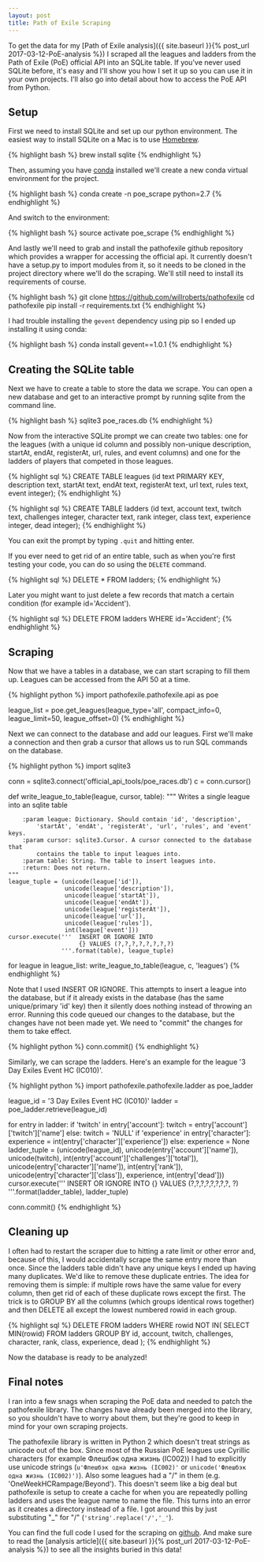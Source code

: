 ```yaml
---
layout: post
title: Path of Exile Scraping
---
```


To get the data for
my
[Path of Exile analysis]({{ site.baseurl }}{% post_url 2017-03-12-PoE-analysis %}) I
scraped all the leagues and ladders from the Path of Exile (PoE) official API
into an SQLite table. If you've never used SQLite before, it's easy and I'll
show you how I set it up so you can use it in your own projects. I'll also go
into detail about how to access the PoE API from Python.

## Setup

First we need to install SQLite and set up our python environment. The easiest
way to install SQLite on a Mac is to use [Homebrew](https://brew.sh/).

{% highlight bash %}
brew install sqlite
{% endhighlight %}

Then, assuming you have [conda](https://conda.io/docs/intro.html) installed
we'll create a new conda virtual environment for the project.

{% highlight bash %}
conda create -n poe_scrape python=2.7
{% endhighlight %}

And switch to the environment:

{% highlight bash %}
source activate poe_scrape
{% endhighlight %}

And lastly we'll need to grab and install the pathofexile github repository
which provides a wrapper for accessing the official api. It currently doesn't
have a setup.py to import modules from it, so it needs to be cloned in the
project directory where we'll do the scraping. We'll still need to install its
requirements of course.

{% highlight bash %}
git clone https://github.com/willroberts/pathofexile
cd pathofexile
pip install -r requirements.txt
{% endhighlight %}

I had trouble installing the `gevent` dependency using pip so I ended up
installing it using conda:

{% highlight bash %}
conda install gevent==1.0.1
{% endhighlight %}

## Creating the SQLite table

Next we have to create a table to store the data we scrape. You can open a new
database and get to an interactive prompt by running sqlite from the command line.

{% highlight bash %}
sqlite3 poe_races.db
{% endhighlight %}

Now from the interactive SQLite prompt we can create two tables: one for the
leagues (with a unique id column and possibly non-unique description, startAt,
endAt, registerAt, url, rules, and event columns) and one for the ladders of
players that competed in those leagues.

{% highlight sql %}
CREATE TABLE leagues
             (id text PRIMARY KEY, 
              description text, 
              startAt text, 
              endAt text, 
              registerAt text, 
              url text, 
              rules text, 
              event integer);
{% endhighlight %}

{% highlight sql %}
CREATE TABLE ladders
             (id text, 
              account text, 
              twitch text, 
              challenges integer, 
              character text, 
              rank integer, 
              class text,
              experience integer,
              dead integer);
{% endhighlight %}

You can exit the prompt by typing `.quit` and hitting enter.

If you ever need to get rid of an entire table, such as when you're first testing your code, you can do so using the `DELETE` command.

{% highlight sql %}
DELETE * FROM ladders;
{% endhighlight %}

Later you might want to just delete a few records that match a certain condition (for example id='Accident').

{% highlight sql %}
DELETE FROM ladders
WHERE id='Accident';
{% endhighlight %}

## Scraping

Now that we have a tables in a database, we can start scraping to fill them up.
Leagues can be accessed from the API 50 at a time.

{% highlight python %}
import pathofexile.pathofexile.api as poe

league_list = poe.get_leagues(league_type='all',
                                      compact_info=0,
                                      league_limit=50,
                                      league_offset=0)
{% endhighlight %}

Next we can connect to the database and add our leagues. First we'll make a
connection and then grab a cursor that allows us to run SQL commands on the
database.

{% highlight python %}
import sqlite3

conn = sqlite3.connect('official_api_tools/poe_races.db')
c = conn.cursor()

def write_league_to_table(league, cursor, table):
    """ Writes a single league into an sqlite table
    
        :param league: Dictionary. Should contain 'id', 'description',
            'startAt', 'endAt', 'registerAt', 'url', 'rules', and 'event' keys.
        :param cursor: sqlite3.Cursor. A cursor connected to the database that
            contains the table to input leagues into.
        :param table: String. The table to insert leagues into.
        :return: Does not return.
    """ 
    league_tuple = (unicode(league['id']),
                    unicode(league['description']),
                    unicode(league['startAt']),
                    unicode(league['endAt']),
                    unicode(league['registerAt']),
                    unicode(league['url']),
                    unicode(league['rules']),
                    int(league['event']))
    cursor.execute('''  INSERT OR IGNORE INTO
                        {} VALUES (?,?,?,?,?,?,?,?)
                   '''.format(table), league_tuple)
                   
for league in league_list:
        write_league_to_table(league, c, 'leagues')
{% endhighlight %}

Note that I used INSERT OR IGNORE. This attempts to insert a league into the
database, but if it already exists in the database (has the same unique/primary
'id' key) then it silently does nothing instead of throwing an error. Running
this code queued our changes to the database, but the changes have not been made
yet. We need to "commit" the changes for them to take effect.

{% highlight python %}
conn.commit()
{% endhighlight %}

Similarly, we can scrape the ladders. Here's an example for the league '3 Day
Exiles Event HC (IC010)'.

{% highlight python %}
import pathofexile.pathofexile.ladder as poe_ladder

league_id = '3 Day Exiles Event HC (IC010)'
ladder = poe_ladder.retrieve(league_id)

for entry in ladder:
    if 'twitch' in entry['account']:
        twitch = entry['account']['twitch']['name']
    else:
        twitch = 'NULL'
    if 'experience' in entry['character']:
        experience = int(entry['character']['experience'])
    else:
        experience = None
    ladder_tuple = (unicode(league_id),
                    unicode(entry['account']['name']),
                    unicode(twitch),
                    int(entry['account']['challenges']['total']),
                    unicode(entry['character']['name']),
                    int(entry['rank']),
                    unicode(entry['character']['class']),
                    experience,
                    int(entry['dead']))
    cursor.execute(''' INSERT OR IGNORE INTO {}
                        VALUES (?,?,?,?,?,?,?,?, ?)
                    '''.format(ladder_table), ladder_tuple)
                    
conn.commit()
{% endhighlight %}

## Cleaning up

I often had to restart the scraper due to hitting a rate limit or other error
and, because of this, I would accidentally scrape the same entry more than once.
Since the ladders table didn't have any unique keys I ended up having many
duplicates. We'd like to remove these duplicate entries. The idea for removing
them is simple: if multiple rows have the same value for every column, then get
rid of each of these duplicate rows except the first. The trick is to GROUP BY
all the columns (which groups identical rows together) and then DELETE all
except the lowest numbered rowid in each group.

{% highlight sql %}
DELETE FROM ladders
          WHERE rowid NOT IN(
             SELECT  MIN(rowid)
             FROM    ladders
             GROUP BY id, account, twitch, challenges, character, 
                      rank, class, experience, dead
             );
{% endhighlight %}

Now the database is ready to be analyzed!

## Final notes

I ran into a few snags when scraping the PoE data and needed to patch the
pathofexile library. The changes have already been merged into the library, so
you shouldn't have to worry about them, but they're good to keep in mind for
your own scraping projects. 

The pathofexile library is written in Python 2 which
doesn't treat strings as unicode out of the box. Since most of the Russian PoE
leagues use Cyrillic characters (for example Флешбэк одна жизнь (IC002)) I had
to explicitly use unicode strings (`u'Флешбэк одна жизнь (IC002)'` or
`unicode('Флешбэк одна жизнь (IC002)')`). Also some leagues had a "/" in them
(e.g. 'OneWeekHCRampage/Beyond'). This doesn't seem like a big deal but
pathofexile is setup to create a cache for when you are repeatedly polling
ladders and uses the league name to name the file. This turns into an error as
it creates a directory instead of a file. I got around this by just substituting
"_" for "/" (`'string'.replace('/','_'`).

You can find the full code I used for the scraping
on [github](https://github.com/stevejbrown/PoE-analysis). And make sure to read
the [analysis article]({{ site.baseurl }}{% post_url 2017-03-12-PoE-analysis %})
to see all the insights buried in this data!
